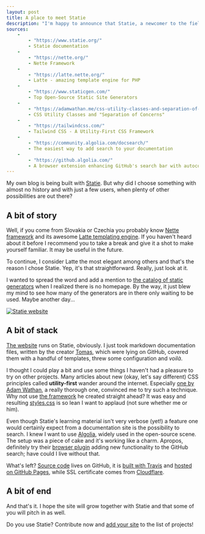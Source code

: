 ```yaml
---
layout: post
title: A place to meet Statie
description: "I'm happy to announce that Statie, a newcomer to the field of static site generators written in PHP, received a place where it could promote itself better. <a href=\"https://www.statie.org/\">It's own website</a>. Though a really simple one; but it's healthy to start with small things, they say."
sources:
	-
		- "https://www.statie.org/"
		- Statie documentation
	-
		- "https://nette.org/"
		- Nette Framework
	-
		- "https://latte.nette.org/"
		- Latte - amazing template engine for PHP
	-
		- "https://www.staticgen.com/"
		- Top Open-Source Static Site Generators
	-
		- "https://adamwathan.me/css-utility-classes-and-separation-of-concerns/"
		- CSS Utility Classes and "Separation of Concerns"
	-
		- "https://tailwindcss.com/"
		- Tailwind CSS - A Utility-First CSS Framework
	-
		- "https://community.algolia.com/docsearch/"
		- The easiest way to add search to your documentation
	-
		- "https://github.algolia.com/"
		- A browser extension enhancing GitHub's search bar with autocomplete
---
```


My own blog is being built with [Statie](https://github.com/Symplify/Statie). But why did I choose something with almost no history and with just a few users, when plenty of other possibilities are out there?

## A bit of story

Well, if you come from Slovakia or Czechia you probably know [Nette framework](https://nette.org/) and its awesome [Latte templating engine](https://latte.nette.org/). If you haven't heard about it before I recommend you to take a break and give it a shot to make yourself familiar. It may be useful in the future.

To continue, I consider Latte the most elegant among others and that's the reason I chose Statie. Yep, it's that straightforward. Really, just look at it.

I wanted to spread the word and add a mention to [the catalog of static generators](https://www.staticgen.com/) when I realized there is no homepage. By the way, it just blew my mind to see how many of the generators are in there only waiting to be used. Maybe another day...

[![Statie website](/assets/posts/a-place-to-meet-statie/statie-web.png)](https://www.statie.org/)

## A bit of stack

[The website](https://www.statie.org/) runs on Statie, obviously. I just took markdown documentation files, written by the creator [Tomas](https://www.tomasvotruba.cz/), which were lying on GitHub, covered them with a handful of templates, threw some configuration and _voilà_.

I thought I could play a bit and use some things I haven't had a pleasure to try on other projects. Many articles about new (okay, let's say different) CSS principles called **utility-first** wander around the internet. Especially [one by Adam Wathan](https://adamwathan.me/css-utility-classes-and-separation-of-concerns/), a really thorough one, convinced me to try such a technique. Why not use [the framework](https://tailwindcss.com/) he created straight ahead? It was easy and resulting [styles.css](https://github.com/crazko/statie-web/blob/master/source/assets/css/styles.css) is so lean I want to applaud (not sure whether me or him).

Even though Statie's learning material isn't very verbose (yet!) a feature one would certainly expect from a documentation site is the possibility to search. I knew I want to use [Algolia](https://community.algolia.com/docsearch/), widely used in the open-source scene. The setup was a piece of cake and it's working like a charm. Apropos, definitely try their [browser plugin](https://github.algolia.com/) adding new functionality to the GitHub search; have could I live without that.

What's left? [Source code](https://github.com/crazko/statie-web) lives on GitHub, it is [built with Travis](https://travis-ci.org/crazko/statie-web/) and [hosted on GitHub Pages](https://www.statie.org/docs/github-pages/), while SSL certificate comes from [Cloudflare](https://www.cloudflare.com/).

## A bit of end

And that's it. I hope the site will grow together with Statie and that some of you will pitch in as well.

Do you use Statie? Contribute now and [add your site](https://github.com/crazko/statie-web/edit/master/source/_data/projects.yml) to the list of projects!
